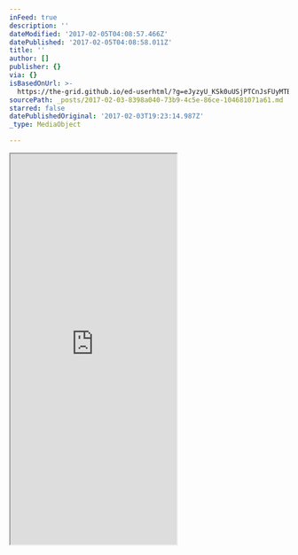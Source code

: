 ```yaml
---
inFeed: true
description: ''
dateModified: '2017-02-05T04:08:57.466Z'
datePublished: '2017-02-05T04:08:58.011Z'
title: ''
author: []
publisher: {}
via: {}
isBasedOnUrl: >-
  https://the-grid.github.io/ed-userhtml/?g=eJyzyU_KSk0uUSjPTCnJsFUyMTBQUshIzUzPKLFVMgWyUxJLEm2VkvLzs3MTi7L1isvTlOxs9CGa7ABjiBP1
sourcePath: _posts/2017-02-03-8398a040-73b9-4c5e-86ce-104681071a61.md
starred: false
datePublishedOriginal: '2017-02-03T19:23:14.987Z'
_type: MediaObject

---
```

<iframe src="https://the-grid.github.io/ed-userhtml/?g=eJwlzUEKwyAQQNGryEC3GbsqLTG7HmSqY8aiKDrBHL-l3X14i7_W15u9mpgrqYPMUcHMFFQcXK29gBFOu3zpZm07wQRSciCqbTwQO8096eJrwVlzZB_s_VeFaRydsdBQ7vg8qbTMi2jJsK34v24ff0crcw" height="705" style=""></iframe>